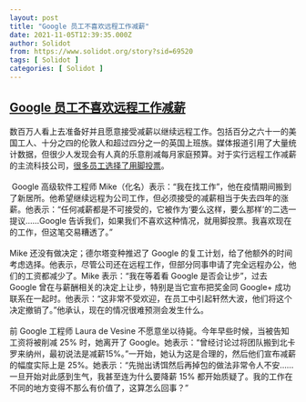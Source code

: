 ```yaml
---
layout: post
title: "Google 员工不喜欢远程工作减薪"
date: 2021-11-05T12:39:35.000Z
author: Solidot
from: https://www.solidot.org/story?sid=69520
tags: [ Solidot ]
categories: [ Solidot ]
---
```

<!--1636115975000-->
[Google 员工不喜欢远程工作减薪](https://www.solidot.org/story?sid=69520)
------

<div>
数百万人看上去准备好并且愿意接受减薪以继续远程工作。包括百分之六十一的美国工人、十分之四的伦敦人和超过四分之一的英国上班族。媒体报道引用了大量统计数据，但很少人发现会有人真的乐意削减每月家庭预算。对于实行远程工作减薪的主流科技公司，<a href="https://www.wired.com/story/google-remote-work-pay-cuts-big-tech/" target="_blank">很多员工选择了用脚投票</a>。<br><br>&nbsp;Google 高级软件工程师 Mike（化名）表示：“我在找工作”，他在疫情期间搬到了新居所。他希望继续远程为公司工作，但必须接受的减薪相当于失去四年的涨薪。他表示：“任何减薪都是不可接受的，它被作为‘要么这样，要么那样’的二选一提议……Google 告诉我们，如果我们不喜欢这种情况，就用脚投票。我喜欢现在的工作，但这笔交易糟透了。”<br><br>Mike 还没有做决定；德尔塔变种推迟了 Google 的复工计划，给了他额外的时间考虑选择。他表示，尽管公司还在远程工作，但部分同事申请了完全远程办公，他们的工资都减少了。Mike 表示：“我在等着看 Google 是否会让步”，过去 Google 曾在与薪酬相关的决定上让步，特别是当它宣布把奖金同 Google+ 成功联系在一起时。他表示：“这非常不受欢迎，在员工中引起轩然大波，他们将这个决定撤销了。”他承认，现在的情况很难预测会发生什么。<br><br>前 Google 工程师 Laura de Vesine 不愿意坐以待毙。今年早些时候，当被告知工资将被削减 25% 时，她离开了 Google。她表示：“曾经讨论过将团队搬到北卡罗来纳州，最初说法是减薪15%。”一开始，她认为这是合理的，然后他们宣布减薪的幅度实际上是 25%。她表示：“先抛出诱饵然后再掉包的做法非常令人不安……一旦开始对此感到生气，我甚至连为什么要降薪 15% 都开始质疑了。我的工作在不同的地方变得不那么有价值了，这算怎么回事？”
</div>
